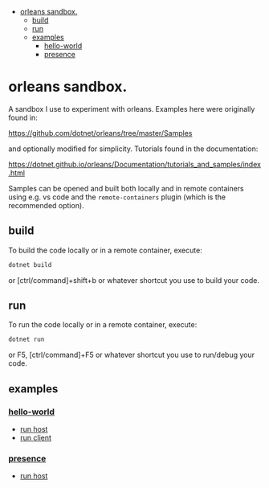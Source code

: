 - [orleans sandbox.](#orleans-sandbox)
  - [build](#build)
  - [run](#run)
  - [examples](#examples)
    - [hello-world](#hello-world)
    - [presence](#presence)

# orleans sandbox.

A sandbox I use to experiment with orleans. Examples here were originally found in:

https://github.com/dotnet/orleans/tree/master/Samples

and optionally modified for simplicity. Tutorials found in the documentation:

https://dotnet.github.io/orleans/Documentation/tutorials_and_samples/index.html

Samples can be opened and built both locally and in remote containers using e.g. vs code and the `remote-containers` plugin (which is the recommended option).

## build

To build the code locally or in a remote container, execute:

```bash
dotnet build
```

or [ctrl/command]+shift+b or whatever shortcut you use to build your code.

## run

To run the code locally or in a remote container, execute:

```bash
dotnet run
```

or F5, [ctrl/command]+F5 or whatever shortcut you use to run/debug your code.

## examples

### [hello-world](./hello-world/)

* [run host](./hello-world/run-host.sh)
* [run client](./hello-world/run-host.sh)

### [presence](./presence/)

* [run host](./presence/run-host.sh)